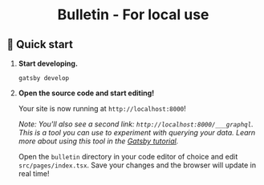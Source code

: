 <h1 align="center">
  Bulletin - For local use
</h1>

## 🚀 Quick start

1.  **Start developing.**
    ```shell
    gatsby develop
    ```

1.  **Open the source code and start editing!**
    
    Your site is now running at `http://localhost:8000`!
    
    _Note: You'll also see a second link: _`http://localhost:8000/___graphql`_. This is a tool you can use to experiment with querying your data. Learn more about using this tool in the [Gatsby tutorial](https://www.gatsbyjs.org/tutorial/part-five/#introducing-graphiql)._

    Open the `bulletin` directory in your code editor of choice and edit `src/pages/index.tsx`. Save your changes and the browser will update in real time!
